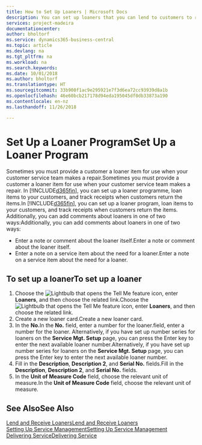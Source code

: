 ```yaml
---
title: How to Set Up Loaners | Microsoft Docs
description: You can set up loaners that you can lend to customers to replace service items while they are in service.
services: project-madeira
documentationcenter: 
author: bholtorf
ms.service: dynamics365-business-central
ms.topic: article
ms.devlang: na
ms.tgt_pltfrm: na
ms.workload: na
ms.search.keywords: 
ms.date: 10/01/2018
ms.author: bholtorf
ms.translationtype: HT
ms.sourcegitcommit: 33b900f1ac9e295921e7f3d6ea72cc93939d8a1b
ms.openlocfilehash: 46e60bcb217178d94eda195045df0db33873a190
ms.contentlocale: en-nz
ms.lasthandoff: 11/26/2018

---
```

# <a name="set-up-a-loaner-program"></a><span data-ttu-id="6b46c-103">Set Up a Loaner Program</span><span class="sxs-lookup"><span data-stu-id="6b46c-103">Set Up a Loaner Program</span></span>
<span data-ttu-id="6b46c-104">Sometimes you must provide a customer a loaner item for use when your customer service team makes a repair.</span><span class="sxs-lookup"><span data-stu-id="6b46c-104">Sometimes you must provide a customer a loaner item for use when your customer service team makes a repair.</span></span> <span data-ttu-id="6b46c-105">In [!INCLUDE[d365fin](includes/d365fin_md.md)], you can set up a loaner programme, loan items to your customers, and track receipts when customers return the items.</span><span class="sxs-lookup"><span data-stu-id="6b46c-105">In [!INCLUDE[d365fin](includes/d365fin_md.md)], you can set up a loaner program, loan items to your customers, and track receipts when customers return the items.</span></span> <span data-ttu-id="6b46c-106">Additionally, you can add comments about loaners in one of two ways:</span><span class="sxs-lookup"><span data-stu-id="6b46c-106">Additionally, you can add comments about loaners in one of two ways:</span></span>  
  
* <span data-ttu-id="6b46c-107">Enter a note or comment about the loaner itself.</span><span class="sxs-lookup"><span data-stu-id="6b46c-107">Enter a note or comment about the loaner itself.</span></span>  
* <span data-ttu-id="6b46c-108">Enter a note on a service item about the need for a loaner.</span><span class="sxs-lookup"><span data-stu-id="6b46c-108">Enter a note on a service item about the need for a loaner.</span></span>  

## <a name="to-set-up-a-loaner"></a><span data-ttu-id="6b46c-109">To set up a loaner</span><span class="sxs-lookup"><span data-stu-id="6b46c-109">To set up a loaner</span></span>  
1. <span data-ttu-id="6b46c-110">Choose the ![Lightbulb that opens the Tell Me feature](media/ui-search/search_small.png "Tell me what you want to do") icon, enter **Loaners**, and then choose the related link.</span><span class="sxs-lookup"><span data-stu-id="6b46c-110">Choose the ![Lightbulb that opens the Tell Me feature](media/ui-search/search_small.png "Tell me what you want to do") icon, enter **Loaners**, and then choose the related link.</span></span>  
2. <span data-ttu-id="6b46c-111">Create a new loaner card.</span><span class="sxs-lookup"><span data-stu-id="6b46c-111">Create a new loaner card.</span></span> 
3. <span data-ttu-id="6b46c-112">In the **No.**</span><span class="sxs-lookup"><span data-stu-id="6b46c-112">In the **No.**</span></span> <span data-ttu-id="6b46c-113">field, enter a number for the loaner.</span><span class="sxs-lookup"><span data-stu-id="6b46c-113">field, enter a number for the loaner.</span></span> <span data-ttu-id="6b46c-114">Alternatively, if you have set up number series for loaners on the **Service Mgt. Setup** page, you can press the Enter key to enter the next available loaner number.</span><span class="sxs-lookup"><span data-stu-id="6b46c-114">Alternatively, if you have set up number series for loaners on the **Service Mgt. Setup** page, you can press the Enter key to enter the next available loaner number.</span></span>  
4. <span data-ttu-id="6b46c-115">Fill in the **Description**, **Description 2**, and **Serial No.** fields.</span><span class="sxs-lookup"><span data-stu-id="6b46c-115">Fill in the **Description**, **Description 2**, and **Serial No.** fields.</span></span>  
5. <span data-ttu-id="6b46c-116">In the **Unit of Measure Code** field, choose the relevant unit of measure.</span><span class="sxs-lookup"><span data-stu-id="6b46c-116">In the **Unit of Measure Code** field, choose the relevant unit of measure.</span></span>  
  
## <a name="see-also"></a><span data-ttu-id="6b46c-117">See Also</span><span class="sxs-lookup"><span data-stu-id="6b46c-117">See Also</span></span>
[<span data-ttu-id="6b46c-118">Lend and Receive Loaners</span><span class="sxs-lookup"><span data-stu-id="6b46c-118">Lend and Receive Loaners</span></span>](service-how-to-lend-receive-loaners.md)  
[<span data-ttu-id="6b46c-119">Setting Up Service Management</span><span class="sxs-lookup"><span data-stu-id="6b46c-119">Setting Up Service Management</span></span>](service-setup-service.md)  
[<span data-ttu-id="6b46c-120">Delivering Service</span><span class="sxs-lookup"><span data-stu-id="6b46c-120">Delivering Service</span></span>](service-deliver-service.md)  


